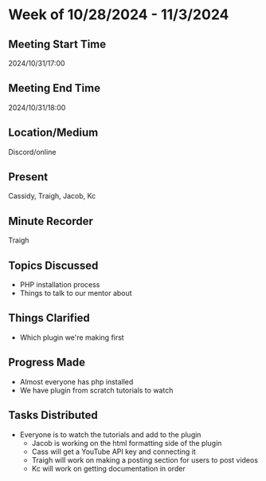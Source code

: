 # Week of 10/28/2024 - 11/3/2024

## Meeting Start Time

2024/10/31/17:00

## Meeting End Time

2024/10/31/18:00

## Location/Medium

Discord/online

## Present

Cassidy, Traigh, Jacob, Kc

## Minute Recorder

Traigh

## Topics Discussed

- PHP installation process
- Things to talk to our mentor about

## Things Clarified

- Which plugin we're making first

## Progress Made

- Almost everyone has php installed
- We have plugin from scratch tutorials to watch

## Tasks Distributed

- Everyone is to watch the tutorials and add to the plugin
    - Jacob is working on the html formatting side of the plugin
    - Cass will get a YouTube API key and connecting it
    - Traigh will work on making a posting section for users to post videos
    - Kc will work on getting documentation in order